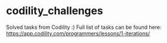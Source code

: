 # codility_challenges

Solved tasks from Codility :)
Full list of tasks can be found here: https://app.codility.com/programmers/lessons/1-iterations/
